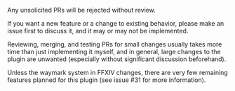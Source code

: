 Any unsolicited PRs will be rejected without review.

If you want a new feature or a change to existing behavior, please make an issue first to discuss it, and it may or may not be implemented.

Reviewing, merging, and testing PRs for small changes usually takes more time than just implementing it myself, and in general, large changes to the plugin are unwanted (especially without significant discussion beforehand).

Unless the waymark system in FFXIV changes, there are very few remaining features planned for this plugin (see issue #31 for more information).
